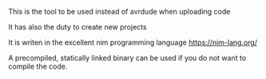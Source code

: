 
This is the tool to be used instead of avrdude when uploading code

It has also the duty to create new projects

It is writen in the excellent nim programming language https://nim-lang.org/

A precompiled, statically linked binary can be used if you do not want to compile the code.


